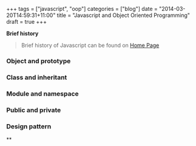 +++
tags =  ["javascript", "oop"]
categories = ["blog"]
date = "2014-03-20T14:59:31+11:00"
title = "Javascript and Object Oriented Programming"
draft = true
+++

**Brief history**
> Brief history of Javascript can be found on [Home Page](harryho.github.io/#Javascript)

### Object and prototype


### Class and inheritant


### Module and namespace


### Public and private


### Design pattern


** 



